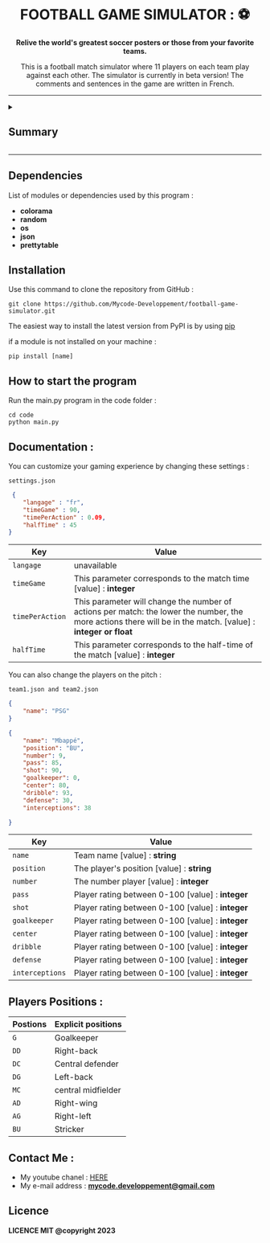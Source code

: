 <div align="center">

# FOOTBALL GAME SIMULATOR : ⚽

**Relive the world's greatest soccer posters or those from your favorite teams.**

This is a football match simulator where 11 players on each team play against each other. The simulator is currently in beta version! The comments and sentences in the game are written in French.

</div>

***

<details >

<summary> <h2> Summary </h2>  </summary>

- coming soon

</details>

***

## Dependencies

List of modules or dependencies used by this program :

- **colorama**
- **random**
- **os**
- **json**
- **prettytable**

## Installation

Use this command to clone the repository from GitHub : 
    
    git clone https://github.com/Mycode-Developpement/football-game-simulator.git

The easiest way to install the latest version from PyPI is by using [pip](https://pip.pypa.io/)

if a module is not installed on your machine :

    pip install [name]

## How to start the program

Run the main.py program in the code folder :

    cd code
    python main.py

## Documentation :

You can customize your gaming experience by changing these settings :

``settings.json``

``` json
 {
    "langage" : "fr", 
    "timeGame" : 90, 
    "timePerAction" : 0.09,
    "halfTime" : 45
}
```


| Key  | Value |
| ------------- | ------------- |
| ``langage``  | unavailable  |
| ``timeGame``  | This parameter corresponds to the match time [value] : **integer** |
| ``timePerAction``  | This parameter will change the number of actions per match: the lower the number, the more actions there will be in the match.  [value] : **integer or float** |
| ``halfTime``  | This parameter corresponds to the half-time of the match [value] : **integer** |

You can also change the players on the pitch :

``team1.json and team2.json``

``` json
{
    "name": "PSG"
}
```

``` json
{
    "name": "Mbappé",
    "position": "BU",
    "number": 9,
    "pass": 85,
    "shot": 90,
    "goalkeeper": 0,
    "center": 80,
    "dribble": 93,
    "defense": 30,
    "interceptions": 38

}
```

| Key  | Value |
| ------------- | ------------- |
| ``name``  | Team name [value] : **string**  |
| ``position``  | The player's position [value] : **string** |
| ``number``  | The number player  [value] : **integer** |
| ``pass``  | Player rating between 0-100 [value] : **integer** |
| ``shot``  | Player rating between 0-100 [value] : **integer** |
| ``goalkeeper``  | Player rating between 0-100 [value] : **integer** |
| ``center``  | Player rating between 0-100 [value] : **integer** |
| ``dribble``  | Player rating between 0-100 [value] : **integer** |
| ``defense``  | Player rating between 0-100 [value] : **integer** |
| ``interceptions``  | Player rating between 0-100 [value] : **integer** |

## Players Positions :

| Postions  | Explicit positions |
| ------------- | ------------- |
| ``G``  | Goalkeeper |
| ``DD``  | Right-back |
| ``DC``  | Central defender |
| ``DG``  | Left-back |
| ``MC``  | central midfielder |
| ``AD``  | Right-wing |
| ``AG``  | Right-left |
| ``BU``  | Stricker |

## Contact Me : 

- My youtube chanel : [HERE](https://www.youtube.com/@mycode-developpement)
- My e-mail address : **mycode.developpement@gmail.com**

## Licence 

**LICENCE MIT @copyright 2023**



